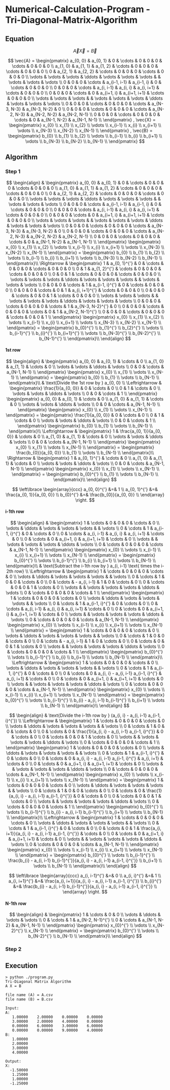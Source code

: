 # Numerical-Calculation-Program - Tri-Diagonal-Matrix-Algorithm
## Equation


$$
\vec{A} \vec{X} = \vec{B}
$$

$$
\vec{A} =
\begin{pmatrix}
	a_{0, 0}	& a_{0, 1}	& 0		& \cdots	& 0		& 0		& 0		& \cdots	& 0		& 0		& 0		\\
	a_{1, 0}	& a_{1, 1}	& a_{1, 2}	& \cdots	& 0		& 0		& 0		& \cdots	& 0		& 0		& 0		\\
	0		& a_{2, 1}	& a_{2, 2}	& \cdots	& 0		& 0		& 0		& \cdots	& 0		& 0		& 0		\\
	\vdots		& \vdots	& \vdots	& \ddots	& \vdots	& \vdots	& \vdots	& 		& \vdots	& \vdots	& \vdots	\\
	0		& 0		& 0		& \cdots	& a_{i-1, i-1}	& a_{i-1, i}	& 0		& \cdots	& 0		& 0		& 0		\\
	0		& 0		& 0		& \cdots	& a_{i, i-1}	& a_{i, i}	& a_{i, i+1}	& \cdots	& 0		& 0		& 0		\\
	0		& 0		& 0		& \cdots	& 0		& a_{i+1, i}	& a_{i+1, i+1}	& \cdots	& 0		& 0		& 0		\\
	\vdots		& \vdots	& \vdots	& 		& \vdots	& \vdots	& \vdots	& \ddots	& \vdots	& \vdots	& \vdots	\\
	0		& 0		& 0		& \cdots	& 0		& 0		& 0		& \cdots	& a_{N-3, N-3}	& a_{N-3, N-2}	& 0		\\
	0		& 0		& 0		& \cdots	& 0		& 0		& 0		& \cdots	& a_{N-2, N-3}	& a_{N-2, N-2}	& a_{N-2, N-1}	\\
	0		& 0		& 0		& \cdots	& 0		& 0		& 0		& \cdots	& 0		& a_{N-1, N-2}	& a_{N-1, N-1}	\\
\end{pmatrix}
,
\vec{X} =
\begin{pmatrix}
	x_{0}	\\
	x_{1}	\\
	x_{2}	\\
	\vdots	\\
	x_{i-1}	\\
	x_{i}	\\
	x_{i+1}	\\
	\vdots	\\
	x_{N-3}	\\
	x_{N-2}	\\
	x_{N-1}	\\
\end{pmatrix}
,
\vec{B} =
\begin{pmatrix}
	b_{0}	\\
	b_{1}	\\
	b_{2}	\\
	\vdots	\\
	b_{i-1}	\\
	b_{i}	\\
	b_{i+1}	\\
	\vdots	\\
	b_{N-3}	\\
	b_{N-2}	\\
	b_{N-1}	\\
\end{pmatrix}
$$

## Algorithm
### Step 1
$$
\begin{align}
	& \begin{pmatrix}
		a_{0, 0}	& a_{0, 1}	& 0		& \cdots	& 0		& 0		& 0		& \cdots	& 0		& 0		& 0		\\
		a_{1, 0}	& a_{1, 1}	& a_{1, 2}	& \cdots	& 0		& 0		& 0		& \cdots	& 0		& 0		& 0		\\
		0		& a_{2, 1}	& a_{2, 2}	& \cdots	& 0		& 0		& 0		& \cdots	& 0		& 0		& 0		\\
		\vdots		& \vdots	& \vdots	& \ddots	& \vdots	& \vdots	& \vdots	& 		& \vdots	& \vdots	& \vdots	\\
		0		& 0		& 0		& \cdots	& a_{i-1, i-1}	& a_{i-1, i}	& 0		& \cdots	& 0		& 0		& 0		\\
		0		& 0		& 0		& \cdots	& a_{i, i-1}	& a_{i, i}	& a_{i, i+1}	& \cdots	& 0		& 0		& 0		\\
		0		& 0		& 0		& \cdots	& 0		& a_{i+1, i}	& a_{i+1, i+1}	& \cdots	& 0		& 0		& 0		\\
		\vdots		& \vdots	& \vdots	& 		& \vdots	& \vdots	& \vdots	& \ddots	& \vdots	& \vdots	& \vdots	\\
		0		& 0		& 0		& \cdots	& 0		& 0		& 0		& \cdots	& a_{N-3, N-3}	& a_{N-3, N-2}	& 0		\\
		0		& 0		& 0		& \cdots	& 0		& 0		& 0		& \cdots	& a_{N-2, N-3}	& a_{N-2, N-2}	& a_{N-2, N-1}	\\
		0		& 0		& 0		& \cdots	& 0		& 0		& 0		& \cdots	& 0		& a_{N-1, N-2}	& a_{N-1, N-1}	\\
	\end{pmatrix}
	\begin{pmatrix}
		x_{0}	\\
		x_{1}	\\
		x_{2}	\\
		\vdots	\\
		x_{i-1}	\\
		x_{i}	\\
		x_{i+1}	\\
		\vdots	\\
		x_{N-3}	\\
		x_{N-2}	\\
		x_{N-1}	\\
	\end{pmatrix}
	=
	\begin{pmatrix}
		b_{0}	\\
		b_{1}	\\
		b_{2}	\\
		\vdots	\\
		b_{i-1}	\\
		b_{i}	\\
		b_{i+1}	\\
		\vdots	\\
		b_{N-3}	\\
		b_{N-2}	\\
		b_{N-1}	\\
	\end{pmatrix}\\
	\Rightarrow &
	\begin{pmatrix}
		1		& a_{0, 1}^{'}	& 0		& \cdots	& 0		& 0			& 0			& \cdots	& 0		& 0			& 0			\\
		0		& 1		& a_{1, 2}^{'}	& \cdots	& 0		& 0			& 0			& \cdots	& 0		& 0			& 0			\\
		0		& 0		& 1		& \cdots	& 0		& 0			& 0			& \cdots	& 0		& 0			& 0			\\
		\vdots		& \vdots	& \vdots	& \ddots	& \vdots	& \vdots		& \vdots		& 		& \vdots	& \vdots		& \vdots		\\
		0		& 0		& 0		& \cdots	& 1		& a_{i-1, i}^{'}	& 0			& \cdots	& 0		& 0			& 0			\\
		0		& 0		& 0		& \cdots	& 0		& 1			& a_{i, i+1}^{'}	& \cdots	& 0		& 0			& 0			\\
		0		& 0		& 0		& \cdots	& 0		& 0			& 1			& \cdots	& 0		& 0			& 0			\\
		\vdots		& \vdots	& \vdots	& 		& \vdots	& \vdots		& \vdots		& \ddots	& \vdots	& \vdots		& \vdots		\\
		0		& 0		& 0		& \cdots	& 0		& 0			& 0			& \cdots	& 1		& a_{N-3, N-2}^{'}	& 0			\\
		0		& 0		& 0		& \cdots	& 0		& 0			& 0			& \cdots	& 0		& 1			& a_{N-2, N-1}^{'}	\\
		0		& 0		& 0		& \cdots	& 0		& 0			& 0			& \cdots	& 0		& 0			& 1			\\
	\end{pmatrix}
	\begin{pmatrix}
		x_{0}	\\
		x_{1}	\\
		x_{2}	\\
		\vdots	\\
		x_{i-1}	\\
		x_{i}	\\
		x_{i+1}	\\
		\vdots	\\
		x_{N-3}	\\
		x_{N-2}	\\
		x_{N-1}	\\
	\end{pmatrix}
	=
	\begin{pmatrix}
		b_{0}^{'}	\\
		b_{1}^{'}	\\
		b_{2}^{'}	\\
		\vdots		\\
		b_{i-1}^{'}	\\
		b_{i}^{'}	\\
		b_{i+1}^{'}	\\
		\vdots		\\
		b_{N-3}^{'}	\\
		b_{N-2}^{'}	\\
		b_{N-1}^{'}	\\
	\end{pmatrix}\\
\end{align}
$$

#### 1st row
$$
\begin{align}
	& \begin{pmatrix}
		a_{0, 0}	& a_{0, 1}	& \cdots	& 0		\\
		a_{1, 0}	& a_{1, 1}	& \cdots	& 0		\\
		\vdots		& \vdots	& \ddots	& \vdots	\\
		0		& 0		& \cdots	& a_{N-1, N-1}	\\
	\end{pmatrix}
	\begin{pmatrix}
		x_{0}	\\
		x_{1}	\\
		\vdots	\\
		x_{N-1}	\\
	\end{pmatrix}
	=
	\begin{pmatrix}
		b_{0}	\\
		b_{1}	\\
		\vdots	\\
		b_{N-1}	\\
	\end{pmatrix}\\
	& \text{Divide the 1st row by } a_{0, 0} \\
	\Leftrightarrow &
	\begin{pmatrix}
		\frac{1}{a_{0, 0}}	& 0		& \cdots	& 0		\\
		0			& 1		& \cdots	& 0		\\
		\vdots			& \vdots	& \ddots	& \vdots	\\
		0			& 0		& \cdots	& 1		\\
	\end{pmatrix}
	\begin{pmatrix}
		a_{0, 0}	& a_{0, 1}	& \cdots	& 0		\\
		a_{1, 0}	& a_{1, 1}	& \cdots	& 0		\\
		\vdots		& \vdots	& \ddots	& \vdots	\\
		0		& 0		& \cdots	& a_{N-1, N-1}	\\
	\end{pmatrix}
	\begin{pmatrix}
		x_{0}	\\
		x_{1}	\\
		\vdots	\\
		x_{N-1}	\\
	\end{pmatrix}
	=
	\begin{pmatrix}
		\frac{1}{a_{0, 0}}	& 0		& \cdots	& 0		\\
		0			& 1		& \cdots	& 0		\\
		\vdots			& \vdots	& \ddots	& \vdots	\\
		0			& 0		& \cdots	& 1		\\
	\end{pmatrix}
	\begin{pmatrix}
		b_{0}	\\
		b_{1}	\\
		\vdots	\\
		b_{N-1}	\\
	\end{pmatrix}\\
	\Leftrightarrow &
	\begin{pmatrix}
		1		& \frac{a_{0, 1}}{a_{0, 0}}	& \cdots	& 0		\\
		a_{1, 0}	& a_{1, 1}			& \cdots	& 0		\\
		\vdots		& \vdots			& \ddots	& \vdots	\\
		0		& 0				& \cdots	& a_{N-1, N-1}	\\
	\end{pmatrix}
	\begin{pmatrix}
		x_{0}	\\
		x_{1}	\\
		\vdots	\\
		x_{N-1}	\\
	\end{pmatrix}
	=
	\begin{pmatrix}
		\frac{b_{0}}{a_{0, 0}}	\\
		b_{1}			\\
		\vdots			\\
		b_{N-1}			\\
	\end{pmatrix}\\
	\Rightarrow &
	\begin{pmatrix}
		1		& a_{0, 1}^{'}	& \cdots	& 0		\\
		a_{1, 0}	& a_{1, 1}	& \cdots	& 0		\\
		\vdots		& \vdots	& \ddots	& \vdots	\\
		0		& 0		& \cdots	& a_{N-1, N-1}	\\
	\end{pmatrix}
	\begin{pmatrix}
		x_{0}	\\
		x_{1}	\\
		\vdots	\\
		x_{N-1}	\\
	\end{pmatrix}
	=
	\begin{pmatrix}
		b_{0}^{'}		\\
		b_{1}			\\
		\vdots			\\
		b_{N-1}			\\
	\end{pmatrix}\\
\end{align}
$$

$$
\left\lbrace
\begin{array}{ccc}
	a_{0, 0}^{'}	&=& 1				\\
	a_{0, 1}^{'}	&=& \frac{a_{0, 1}}{a_{0, 0}}	\\
	b_{0}^{'}	&=& \frac{b_{0}}{a_{0, 0}}	\\
\end{array}
\right.
$$

#### i-1th row
$$
\begin{align}
	& \begin{pmatrix}
		1	& \cdots	& 0		& 0			& 0		& \cdots	& 0		\\
		\vdots	& \ddots	& \vdots	& \vdots		& \vdots	& 		& \vdots	\\
		0	& \cdots	& 1		& a_{i-1, i}^{'}	& 0		& \cdots	& 0		\\
		0	& \cdots	& a_{i, i-1}	& a_{i, i}		& a_{i, i+1}	& \cdots	& 0		\\
		0	& \cdots	& 0		& a_{i+1, i}		& a_{i+1, i+1}	& \cdots	& 0		\\
		\vdots	& 		& \vdots	& \vdots		& \vdots	& \ddots	& \vdots	\\
		0	& \cdots	& 0		& 0			& 0		& \cdots	& a_{N-1, N-1}	\\
	\end{pmatrix}
	\begin{pmatrix}
		x_{0}	\\
		\vdots	\\
		x_{i-1}	\\
		x_{i}	\\
		x_{i+1}	\\
		\vdots	\\
		x_{N-1}	\\
	\end{pmatrix}
	=
	\begin{pmatrix}
		b_{0}^{'}	\\
		\vdots		\\
		b_{i-1}^{'}	\\
		b_{i}		\\
		b_{i+1}		\\
		\vdots		\\
		b_{N-1}		\\
	\end{pmatrix}\\
	& \text{Subtract the i-1th row by } a_{i, i-1} \text{ times the i-2th row}	\\
	\Leftrightarrow &
	\begin{pmatrix}
		1	& \cdots	& 0		& 0		& 0		& \cdots	& 0		\\
		\vdots	& \ddots	& \vdots	& \vdots	& \vdots	& 		& \vdots	\\
		0	& \cdots	& 1		& 0		& 0		& \cdots	& 0		\\
		0	& \cdots	& - a_{i, i-1}	& 1		& 0		& \cdots	& 0		\\
		0	& \cdots	& 0		& 0		& 1		& \cdots	& 0		\\
		\vdots	& 		& \vdots	& \vdots	& \vdots	& \ddots	& \vdots	\\
		0	& \cdots	& 0		& 0		& 0		& \cdots	& 1		\\
	\end{pmatrix}
	\begin{pmatrix}
		1	& \cdots	& 0		& 0			& 0		& \cdots	& 0		\\
		\vdots	& \ddots	& \vdots	& \vdots		& \vdots	& 		& \vdots	\\
		0	& \cdots	& 1		& a_{i-1, i}^{'}	& 0		& \cdots	& 0		\\
		0	& \cdots	& a_{i, i-1}	& a_{i, i}		& a_{i, i+1}	& \cdots	& 0		\\
		0	& \cdots	& 0		& a_{i+1, i}		& a_{i+1, i+1}	& \cdots	& 0		\\
		\vdots	& 		& \vdots	& \vdots		& \vdots	& \ddots	& \vdots	\\
		0	& \cdots	& 0		& 0			& 0		& \cdots	& a_{N-1, N-1}	\\
	\end{pmatrix}
	\begin{pmatrix}
		x_{0}	\\
		\vdots	\\
		x_{i-1}	\\
		x_{i}	\\
		x_{i+1}	\\
		\vdots	\\
		x_{N-1}	\\
	\end{pmatrix}
	=
	\begin{pmatrix}
		1	& \cdots	& 0		& 0		& 0		& \cdots	& 0		\\
		\vdots	& \ddots	& \vdots	& \vdots	& \vdots	& 		& \vdots	\\
		0	& \cdots	& 1		& 0		& 0		& \cdots	& 0		\\
		0	& \cdots	& - a_{i, i-1}	& 1		& 0		& \cdots	& 0		\\
		0	& \cdots	& 0		& 0		& 1		& \cdots	& 0		\\
		\vdots	& 		& \vdots	& \vdots	& \vdots	& \ddots	& \vdots	\\
		0	& \cdots	& 0		& 0		& 0		& \cdots	& 1		\\
	\end{pmatrix}
	\begin{pmatrix}
		b_{0}^{'}	\\
		\vdots		\\
		b_{i-1}^{'}	\\
		b_{i}		\\
		b_{i+1}		\\
		\vdots		\\
		b_{N-1}		\\
	\end{pmatrix}\\
	\Leftrightarrow &
	\begin{pmatrix}
		1	& \cdots	& 0		& 0					& 0		& \cdots	& 0		\\
		\vdots	& \ddots	& \vdots	& \vdots				& \vdots	& 		& \vdots	\\
		0	& \cdots	& 1		& a_{i-1, i}^{'}			& 0		& \cdots	& 0		\\
		0	& \cdots	& 0		& a_{i, i} - a_{i, i-1} a_{i-1, i}^{'}	& a_{i, i+1}	& \cdots	& 0		\\
		0	& \cdots	& 0		& a_{i+1, i}				& a_{i+1, i+1}	& \cdots	& 0		\\
		\vdots	& 		& \vdots	& \vdots				& \vdots	& \ddots	& \vdots	\\
		0	& \cdots	& 0		& 0					& 0		& \cdots	& a_{N-1, N-1}	\\
	\end{pmatrix}
	\begin{pmatrix}
		x_{0}	\\
		\vdots	\\
		x_{i-1}	\\
		x_{i}	\\
		x_{i+1}	\\
		\vdots	\\
		x_{N-1}	\\
	\end{pmatrix}
	=
	\begin{pmatrix}
		b_{0}^{'}			\\
		\vdots				\\
		b_{i-1}^{'}			\\
		b_{i} - a_{i, i-1} b_{i-1}^{'}	\\
		b_{i+1}				\\
		\vdots				\\
		b_{N-1}				\\
	\end{pmatrix}\\
\end{align}
$$

$$
\begin{align}
	& \text{Divide the i-1th row by } (a_{i, i} - a_{i, i-1} a_{i-1, i}^{'})	\\
	\Leftrightarrow &
	\begin{pmatrix}
		1	& \cdots	& 0		& 0							& 0		& \cdots	& 0		\\
		\vdots	& \ddots	& \vdots	& \vdots						& \vdots	& 		& \vdots	\\
		0	& \cdots	& 1		& 0							& 0		& \cdots	& 0		\\
		0	& \cdots	& 0		& \frac{1}{a_{i, i} - a_{i, i-1} a_{i-1, i}^{'}}	& 0		& \cdots	& 0		\\
		0	& \cdots	& 0		& 0							& 1		& \cdots	& 0		\\
		\vdots	& 		& \vdots	& \vdots						& \vdots	& \ddots	& \vdots	\\
		0	& \cdots	& 0		& 0							& 0		& \cdots	& 1		\\
	\end{pmatrix}
	\begin{pmatrix}
		1	& \cdots	& 0		& 0					& 0		& \cdots	& 0		\\
		\vdots	& \ddots	& \vdots	& \vdots				& \vdots	& 		& \vdots	\\
		0	& \cdots	& 1		& a_{i-1, i}^{'}			& 0		& \cdots	& 0		\\
		0	& \cdots	& 0		& a_{i, i} - a_{i, i-1} a_{i-1, i}^{'}	& a_{i, i+1}	& \cdots	& 0		\\
		0	& \cdots	& 0		& a_{i+1, i}				& a_{i+1, i+1}	& \cdots	& 0		\\
		\vdots	& 		& \vdots	& \vdots				& \vdots	& \ddots	& \vdots	\\
		0	& \cdots	& 0		& 0					& 0		& \cdots	& a_{N-1, N-1}	\\
	\end{pmatrix}
	\begin{pmatrix}
		x_{0}	\\
		\vdots	\\
		x_{i-1}	\\
		x_{i}	\\
		x_{i+1}	\\
		\vdots	\\
		x_{N-1}	\\
	\end{pmatrix}
	=
	\begin{pmatrix}
		1	& \cdots	& 0		& 0							& 0		& \cdots	& 0		\\
		\vdots	& \ddots	& \vdots	& \vdots						& \vdots	& 		& \vdots	\\
		0	& \cdots	& 1		& 0							& 0		& \cdots	& 0		\\
		0	& \cdots	& 0		& \frac{1}{a_{i, i} - a_{i, i-1} a_{i-1, i}^{'}}	& 0		& \cdots	& 0		\\
		0	& \cdots	& 0		& 0							& 1		& \cdots	& 0		\\
		\vdots	& 		& \vdots	& \vdots						& \vdots	& \ddots	& \vdots	\\
		0	& \cdots	& 0		& 0							& 0		& \cdots	& 1		\\
	\end{pmatrix}
	\begin{pmatrix}
		b_{0}^{'}			\\
		\vdots				\\
		b_{i-1}^{'}			\\
		b_{i} - a_{i, i-1} b_{i-1}^{'}	\\
		b_{i+1}				\\
		\vdots				\\
		b_{N-1}				\\
	\end{pmatrix}\\
	\Leftrightarrow &
	\begin{pmatrix}
		1	& \cdots	& 0		& 0			& 0								& \cdots	& 0		\\
		\vdots	& \ddots	& \vdots	& \vdots		& \vdots							& 		& \vdots	\\
		0	& \cdots	& 1		& a_{i-1, i}^{'}	& 0								& \cdots	& 0		\\
		0	& \cdots	& 0		& 1			& \frac{a_{i, i+1}}{a_{i, i} - a_{i, i-1} a_{i-1, i}^{'}}	& \cdots	& 0		\\
		0	& \cdots	& 0		& a_{i+1, i}		& a_{i+1, i+1}							& \cdots	& 0		\\
		\vdots	& 		& \vdots	& \vdots		& \vdots							& \ddots	& \vdots	\\
		0	& \cdots	& 0		& 0			& 0								& \cdots	& a_{N-1, N-1}	\\
	\end{pmatrix}
	\begin{pmatrix}
		x_{0}	\\
		\vdots	\\
		x_{i-1}	\\
		x_{i}	\\
		x_{i+1}	\\
		\vdots	\\
		x_{N-1}	\\
	\end{pmatrix}
	=
	\begin{pmatrix}
		b_{0}^{'}									\\
		\vdots										\\
		b_{i-1}^{'}									\\
		\frac{b_{i} - a_{i, i-1} b_{i-1}^{'}}{a_{i, i} - a_{i, i-1} a_{i-1, i}^{'}}	\\
		b_{i+1}										\\
		\vdots										\\
		b_{N-1}										\\
	\end{pmatrix}\\
\end{align}
$$

$$
\left\lbrace
\begin{array}{ccc}
	a_{i, i-1}^{'}	&=& 0										\\
	a_{i, i}^{'}	&=& 1										\\
	a_{i, i+1}^{'}	&=& \frac{a_{i, i+1}}{a_{i, i} - a_{i, i-1} a_{i-1, i}^{'}}			\\
	b_{i}^{'}	&=& \frac{b_{i} - a_{i, i-1} b_{i-1}^{'}}{a_{i, i} - a_{i, i-1} a_{i-1, i}^{'}}	\\
\end{array}
\right.
$$

#### N-1th row
$$
\begin{align}
	& \begin{pmatrix}
		1		& \cdots	& 0		& 0			\\
		\vdots		& \ddots	& \vdots	& \vdots		\\
		0		& \cdots	& 1		& a_{N-2, N-1}^{'}	\\
		0		& \cdots	& a_{N-1, N-2}	& a_{N-1, N-1}		\\
	\end{pmatrix}
	\begin{pmatrix}
		x_{0}^{'}	\\
		\vdots		\\
		x_{N-2}^{'}	\\
		x_{N-1}		\\
	\end{pmatrix}
	=
	\begin{pmatrix}
		b_{0}^{'}			\\
		\vdots				\\
		b_{N-2}^{'}			\\
		b_{N-1}				\\
	\end{pmatrix}\\
\end{align}
$$


### Step 2



## Execution
```
> python ./program.py
Tri-Diagonal Matrix Algorithm
A X = B

file name (A) = A.csv
file name (B) = B.csv

Input:
A:
   1.00000    2.00000    0.00000    0.00000
   3.00000    2.00000    4.00000    0.00000
   0.00000    6.00000    3.00000    6.00000
   0.00000    0.00000    9.00000    4.00000
B:
   1.00000
   2.00000
   3.00000
   4.00000

Output:
X:
  -1.50000
   1.25000
   1.00000
  -1.25000
```
